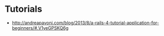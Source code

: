 # Tutorials

- http://andreapavoni.com/blog/2013/8/a-rails-4-tutorial-application-for-beginners/#.V1yeGPSKQ6g 